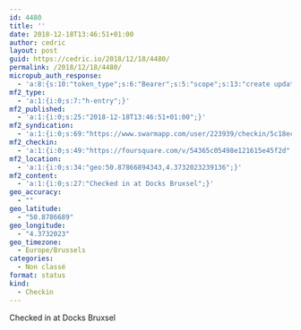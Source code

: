 ```yaml
---
id: 4480
title: ''
date: 2018-12-18T13:46:51+01:00
author: cedric
layout: post
guid: https://cedric.io/2018/12/18/4480/
permalink: /2018/12/18/4480/
micropub_auth_response:
  - 'a:8:{s:10:"token_type";s:6:"Bearer";s:5:"scope";s:13:"create update";s:2:"me";s:18:"https://cedric.io/";s:9:"issued_by";s:45:"https://cedric.io/wp-json/indieauth/1.0/token";s:9:"client_id";s:27:"https://ownyourswarm.p3k.io";s:9:"issued_at";i:1542614471;s:4:"user";i:1;s:13:"last_accessed";i:1545137229;}'
mf2_type:
  - 'a:1:{i:0;s:7:"h-entry";}'
mf2_published:
  - 'a:1:{i:0;s:25:"2018-12-18T13:46:51+01:00";}'
mf2_syndication:
  - 'a:1:{i:0;s:69:"https://www.swarmapp.com/user/223939/checkin/5c18ec3ba9e40200395de0d3";}'
mf2_checkin:
  - 'a:1:{i:0;s:49:"https://foursquare.com/v/54365c05498e121615e45f2d";}'
mf2_location:
  - 'a:1:{i:0;s:34:"geo:50.87866894343,4.3732023239136";}'
mf2_content:
  - 'a:1:{i:0;s:27:"Checked in at Docks Bruxsel";}'
geo_accuracy:
  - ""
geo_latitude:
  - "50.8786689"
geo_longitude:
  - "4.3732023"
geo_timezone:
  - Europe/Brussels
categories:
  - Non classé
format: status
kind:
  - Checkin
---
```

Checked in at Docks Bruxsel